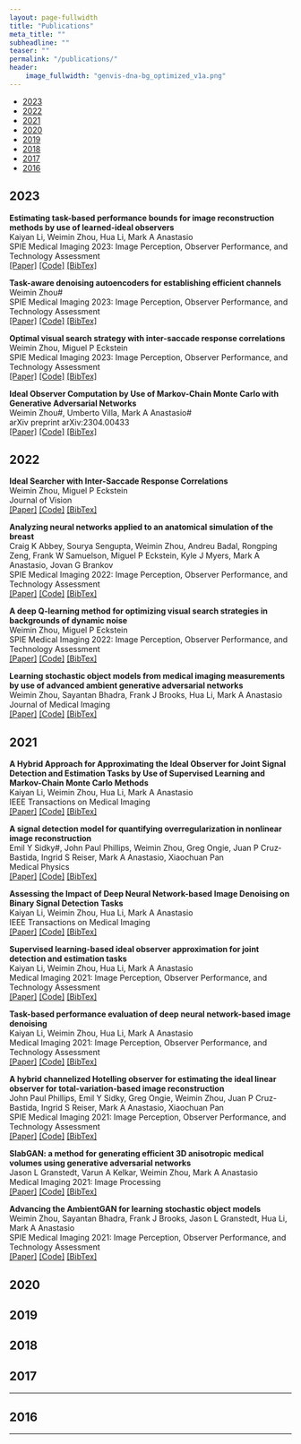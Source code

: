 ```yaml
---
layout: page-fullwidth
title: "Publications"
meta_title: ""
subheadline: ""
teaser: ""
permalink: "/publications/"
header:
    image_fullwidth: "genvis-dna-bg_optimized_v1a.png"
---
```


<div data-magellan-expedition="fixed">
  <ul class="sub-nav">
    <li data-magellan-arrival="2023"><a href="#2023">2023</a></li>
    <li data-magellan-arrival="2022"><a href="#2022">2022</a></li>
    <li data-magellan-arrival="2021"><a href="#2021">2021</a></li>
    <li data-magellan-arrival="2020"><a href="#2020">2020</a></li>
    <li data-magellan-arrival="2019"><a href="#2019">2019</a></li>
    <li data-magellan-arrival="2018"><a href="#2018">2018</a></li>
    <li data-magellan-arrival="2017"><a href="#2017">2017</a></li>
    <li data-magellan-arrival="2016"><a href="#2016">2016</a></li>
  </ul>
</div>

<h2 data-magellan-destination="2023">2023</h2>
<a name="2023"></a>

<div class="paper">
            <div><strong>Estimating task-based performance bounds for image reconstruction methods by use of learned-ideal observers</strong><br>
                Kaiyan Li, Weimin Zhou, Hua Li, Mark A Anastasio<br>
                SPIE Medical Imaging 2023: Image Perception, Observer Performance, and Technology Assessment<br>
                <a href="">[Paper]</a>
                <a href="">[Code]</a>
                <a href="">[BibTex]</a>
                <br>
          </div>
            <div class="spanner"></div>
   </div>
<p> 
        
<div class="paper">
            <div><strong>Task-aware denoising autoencoders for establishing efficient channels</strong><br>
                Weimin Zhou#<br>
                SPIE Medical Imaging 2023: Image Perception, Observer Performance, and Technology Assessment<br>
                <a href="">[Paper]</a>
                <a href="">[Code]</a>
                <a href="">[BibTex]</a>
                <br>
          </div>
            <div class="spanner"></div>
        </div>        

<p>

<div class="paper">
            <div><strong>Optimal visual search strategy with inter-saccade response correlations</strong><br>
                Weimin Zhou, Miguel P Eckstein<br>
                SPIE Medical Imaging 2023: Image Perception, Observer Performance, and Technology Assessment<br>
                <a href="">[Paper]</a>
                <a href="">[Code]</a>
                <a href="">[BibTex]</a>
                <br>
          </div>
            <div class="spanner"></div>
        </div>
<p>
<div class="paper">
            <div><strong>Ideal Observer Computation by Use of Markov-Chain Monte Carlo with Generative Adversarial Networks</strong><br>
                Weimin Zhou#, Umberto Villa, Mark A Anastasio#<br>
                arXiv preprint arXiv:2304.00433<br>
                <a href="">[Paper]</a>
                <a href="">[Code]</a>
                <a href="">[BibTex]</a>
                <br>
          </div>
            <div class="spanner"></div>
        </div>




<h2 data-magellan-destination="2022">2022</h2>
<a name="2022"></a>

<div class="paper">
            <div><strong>Ideal Searcher with Inter-Saccade Response Correlations</strong><br>
                Weimin Zhou, Miguel P Eckstein<br>
                Journal of Vision<br>
                <a href="">[Paper]</a>
                <a href="">[Code]</a>
                <a href="">[BibTex]</a>
                <br>
          </div>
            <div class="spanner"></div>
        </div>
<p>

<div class="paper">
            <div><strong>Analyzing neural networks applied to an anatomical simulation of the breast</strong><br>
                Craig K Abbey, Sourya Sengupta, Weimin Zhou, Andreu Badal, Rongping Zeng, Frank W Samuelson, Miguel P Eckstein, Kyle J Myers, Mark A Anastasio, Jovan G Brankov<br>
                SPIE Medical Imaging 2022: Image Perception, Observer Performance, and Technology Assessment<br>
                <a href="">[Paper]</a>
                <a href="">[Code]</a>
                <a href="">[BibTex]</a>
                <br>
          </div>
            <div class="spanner"></div>
        </div>
<p>

<div class="paper">
            <div><strong>A deep Q-learning method for optimizing visual search strategies in backgrounds of dynamic noise</strong><br>
                Weimin Zhou, Miguel P Eckstein<br>
                SPIE Medical Imaging 2022: Image Perception, Observer Performance, and Technology Assessment<br>
                <a href="">[Paper]</a>
                <a href="">[Code]</a>
                <a href="">[BibTex]</a>
                <br>
          </div>
            <div class="spanner"></div>
        </div>
<p> 

<div class="paper">
            <div><strong>Learning stochastic object models from medical imaging measurements by use of advanced ambient generative adversarial networks</strong><br>
                Weimin Zhou, Sayantan Bhadra, Frank J Brooks, Hua Li, Mark A Anastasio<br>
                Journal of Medical Imaging<br>
                <a href="">[Paper]</a>
                <a href="">[Code]</a>
                <a href="">[BibTex]</a>
                <br>
          </div>
            <div class="spanner"></div>
        </div>




    


<h2 data-magellan-destination="2021">2021</h2>
<a name="2021"></a>

<div class="paper">
            <div><strong>A Hybrid Approach for Approximating the Ideal Observer for Joint Signal Detection and Estimation Tasks by Use of Supervised Learning and Markov-Chain Monte Carlo Methods</strong><br>
                Kaiyan Li, Weimin Zhou, Hua Li, Mark A Anastasio<br>
                IEEE Transactions on Medical Imaging<br>
                <a href="">[Paper]</a>
                <a href="">[Code]</a>
                <a href="">[BibTex]</a>
                <br>
          </div>
            <div class="spanner"></div>
        </div>
<p>

<div class="paper">
            <div><strong>A signal detection model for quantifying overregularization in nonlinear image reconstruction</strong><br>
                Emil Y Sidky#, John Paul Phillips, Weimin Zhou, Greg Ongie, Juan P Cruz‐Bastida, Ingrid S Reiser, Mark A Anastasio, Xiaochuan Pan<br>
                Medical Physics<br>
                <a href="">[Paper]</a>
                <a href="">[Code]</a>
                <a href="">[BibTex]</a>
                <br>
          </div>
            <div class="spanner"></div>
        </div>

<p>

<div class="paper">
            <div><strong>Assessing the Impact of Deep Neural Network-based Image Denoising on Binary Signal Detection Tasks</strong><br>
                Kaiyan Li, Weimin Zhou, Hua Li, Mark A Anastasio<br>
                IEEE Transactions on Medical Imaging<br>
                <a href="">[Paper]</a>
                <a href="">[Code]</a>
                <a href="">[BibTex]</a>
                <br>
          </div>
            <div class="spanner"></div>
        </div>
<p> 


<div class="paper">
            <div><strong>Supervised learning-based ideal observer approximation for joint detection and estimation tasks</strong><br>
                Kaiyan Li, Weimin Zhou, Hua Li, Mark A Anastasio<br>
                Medical Imaging 2021: Image Perception, Observer Performance, and Technology Assessment<br>
                <a href="">[Paper]</a>
                <a href="">[Code]</a>
                <a href="">[BibTex]</a>
                <br>
          </div>
            <div class="spanner"></div>
        </div>
<p> 

<div class="paper">
            <div><strong>Task-based performance evaluation of deep neural network-based image denoising</strong><br>
                Kaiyan Li, Weimin Zhou, Hua Li, Mark A Anastasio<br>
                Medical Imaging 2021: Image Perception, Observer Performance, and Technology Assessment<br>
                <a href="">[Paper]</a>
                <a href="">[Code]</a>
                <a href="">[BibTex]</a>
                <br>
          </div>
            <div class="spanner"></div>
        </div>
<p> 

<div class="paper">
            <div><strong>A hybrid channelized Hotelling observer for estimating the ideal linear observer for total-variation-based image reconstruction</strong><br>
                John Paul Phillips, Emil Y Sidky, Greg Ongie, Weimin Zhou, Juan P Cruz-Bastida, Ingrid S Reiser, Mark A Anastasio, Xiaochuan Pan<br>
                SPIE Medical Imaging 2021: Image Perception, Observer Performance, and Technology Assessment<br>
                <a href="">[Paper]</a>
                <a href="">[Code]</a>
                <a href="">[BibTex]</a>
                <br>
          </div>
            <div class="spanner"></div>
        </div>
<p> 


<div class="paper">
            <div><strong>SlabGAN: a method for generating efficient 3D anisotropic medical volumes using generative adversarial networks</strong><br>
                Jason L Granstedt, Varun A Kelkar, Weimin Zhou, Mark A Anastasio<br>
                Medical Imaging 2021: Image Processing<br>
                <a href="">[Paper]</a>
                <a href="">[Code]</a>
                <a href="">[BibTex]</a>
                <br>
          </div>
            <div class="spanner"></div>
        </div>
<p> 


<div class="paper">
            <div><strong>Advancing the AmbientGAN for learning stochastic object models</strong><br>
                Weimin Zhou, Sayantan Bhadra, Frank J Brooks, Jason L Granstedt, Hua Li, Mark A Anastasio<br>
                SPIE Medical Imaging 2021: Image Perception, Observer Performance, and Technology Assessment<br>
                <a href="">[Paper]</a>
                <a href="">[Code]</a>
                <a href="">[BibTex]</a>
                <br>
          </div>
            <div class="spanner"></div>
        </div>




<h2 data-magellan-destination="2020">2020</h2>
<a name="2020"></a>




<h2 data-magellan-destination="2019">2019</h2>
<a name="2019"></a>





<h2 data-magellan-destination="2018">2018</h2>
<a name="2018"></a>







<h2 data-magellan-destination="2017">2017</h2>
<a name="2017"></a>




<hr>

<h2 data-magellan-destination="2016">2016</h2>
<a name="2016"></a>




<hr>



